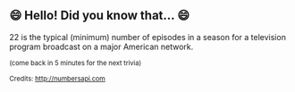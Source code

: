 ## 😄 Hello! Did you know that... 😄
22 is the typical (minimum) number of episodes in a season for a television program broadcast on a major American network.

<sup>(come back in 5 minutes for the next trivia)</sup>


<sup>Credits: http://numbersapi.com</sup>
